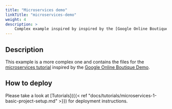 ```yaml
---
title: "Microservices demo"
linkTitle: "microservices-demo"
weight: 4
description: >
    Complex example inspired by inspired by the [Google Online Boutique Demo](https://github.com/GoogleCloudPlatform/microservices-demo).
---
```

## Description
This example is a more complex one and contains the files for the
[microservices tutorial](https://kluctl.io/docs/tutorials/) inspired by the
[Google Online Boutique Demo](https://github.com/GoogleCloudPlatform/microservices-demo).

## How to deploy
Please take a look at [Tutorials]({{< ref "docs/tutorials/microservices-1-basic-project-setup.md" >}}) for deployment instructions.